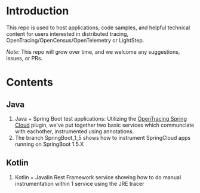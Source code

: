# Introduction
This repo is used to host applications, code samples, and helpful technical content for users interested in distributed tracing, OpenTracing/OpenCensus/OpenTelemetry or LightStep.

*Note:* This repo will grow over time, and we welcome any suggestions, issues, or PRs.

# Contents

## Java
1. Java + Spring Boot test applications: Utilizing the [OpenTracing Spring Cloud](https://github.com/opentracing-contrib/java-spring-cloud) plugin, we've put together two basic services which communciate with eachother, instrumented using annotations.
2. The branch SpringBoot_1_5 shows how to instrument SpringCloud apps running on SpringBoot 1.5.X

## Kotlin
1. Kotlin + Javalin Rest Framework service showing how to do manual instrumentation within 1 service using the JRE tracer

